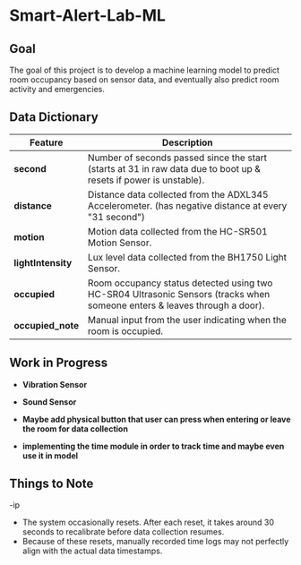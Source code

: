 # **Smart-Alert-Lab-ML**  

## **Goal**  
The goal of this project is to develop a machine learning model to predict room occupancy based on sensor data, and eventually also predict room activity and emergencies.

## **Data Dictionary**  

| Feature          | Description |
|-----------------|-------------|
| **second**      | Number of seconds passed since the start (starts at 31 in raw data due to boot up & resets if power is unstable). |
| **distance**    | Distance data collected from the ADXL345 Accelerometer. (has negative distance at every "31 second")|
| **motion**      | Motion data collected from the HC-SR501 Motion Sensor. |
| **lightIntensity** | Lux level data collected from the BH1750 Light Sensor. |
| **occupied**    | Room occupancy status detected using two HC-SR04 Ultrasonic Sensors (tracks when someone enters & leaves through a door). |
| **occupied_note** | Manual input from the user indicating when the room is occupied. |

## **Work in Progress**  
- **Vibration Sensor**
- **Sound Sensor**

- **Maybe add physical button that user can press when entering or leave the room for data collection**
- **implementing the time module in order to track time and maybe even use it in model**

## **Things to Note**

-ip
- The system occasionally resets. After each reset, it takes around 30 seconds to recalibrate before data collection resumes.  
- Because of these resets, manually recorded time logs may not perfectly align with the actual data timestamps. 
